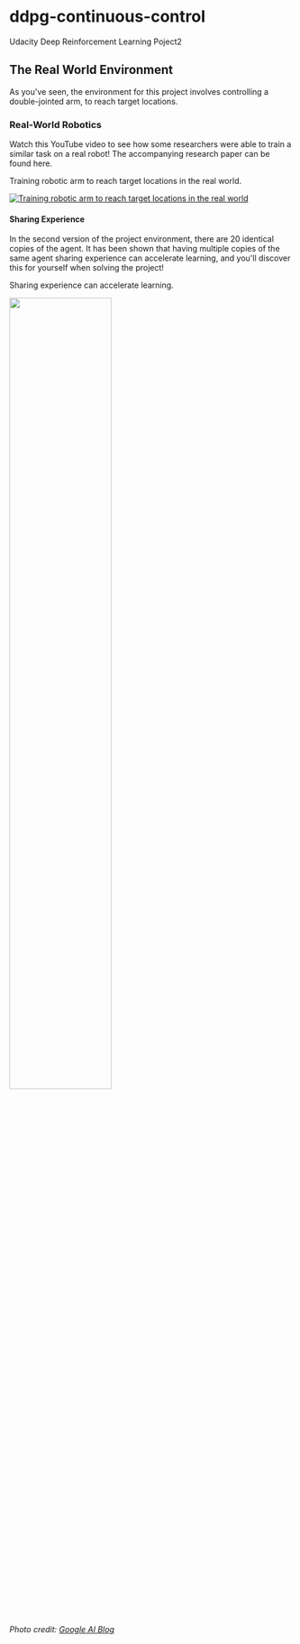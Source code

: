 # ddpg-continuous-control
Udacity Deep Reinforcement Learning Poject2

## The Real World Environment
As you've seen, the environment for this project involves controlling a double-jointed arm, to reach target locations.

### Real-World Robotics
Watch this YouTube video to see how some researchers were able to train a similar task on a real robot! The accompanying research paper can be found here.

Training robotic arm to reach target locations in the real world.

[![Training robotic arm to reach target locations in the real world](http://img.youtube.com/vi/ZVIxt2rt1_4/0.jpg)](https://www.youtube.com/watch?v=ZVIxt2rt1_4)




#### Sharing Experience
In the second version of the project environment, there are 20 identical copies of the agent. It has been shown that having multiple copies of the same agent sharing experience can accelerate learning, and you'll discover this for yourself when solving the project!

Sharing experience can accelerate learning.

<img src="assets/robot-pickers.gif" width="60%" align="top-left" alt="" title="Robot Arms" />

*Photo credit: [Google AI Blog](https://ai.googleblog.com/2018/06/scalable-deep-reinforcement-learning.html)*
